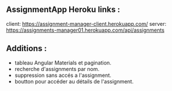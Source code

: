 ## AssignmentApp Heroku links :

client: https://assignment-manager-client.herokuapp.com/
server: https://assignments-manager01.herokuapp.com/api/assignments

## Additions :
- tableau Angular Materials et pagination.
- recherche d'assignments par nom.
- suppression sans accés a l'assignment.
- boutton pour accéder au détails de l'assignment.
